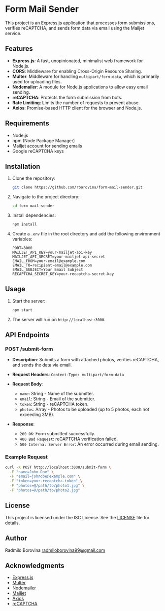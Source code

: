 # Form Mail Sender

This project is an Express.js application that processes form submissions, verifies reCAPTCHA, and sends form data via email using the Mailjet service.

## Features

- **Express.js**: A fast, unopinionated, minimalist web framework for Node.js.
- **CORS**: Middleware for enabling Cross-Origin Resource Sharing.
- **Multer**: Middleware for handling `multipart/form-data`, which is primarily used for uploading files.
- **Nodemailer**: A module for Node.js applications to allow easy email sending.
- **reCAPTCHA**: Protects the form submission from bots.
- **Rate Limiting**: Limits the number of requests to prevent abuse.
- **Axios**: Promise-based HTTP client for the browser and Node.js.

## Requirements

- Node.js
- npm (Node Package Manager)
- Mailjet account for sending emails
- Google reCAPTCHA keys

## Installation

1. Clone the repository:

   ```sh
   git clone https://github.com/rborovina/form-mail-sender.git
   ```

2. Navigate to the project directory:

   ```sh
   cd form-mail-sender
   ```

3. Install dependencies:

   ```sh
   npm install
   ```

4. Create a `.env` file in the root directory and add the following environment variables:

   ```env
   PORT=3000
   MAILJET_API_KEY=your-mailjet-api-key
   MAILJET_API_SECRET=your-mailjet-api-secret
   EMAIL_FROM=your-email@example.com
   EMAIL_TO=recipient-email@example.com
   EMAIL_SUBJECT=Your Email Subject
   RECAPTCHA_SECRET_KEY=your-recaptcha-secret-key
   ```

## Usage

1. Start the server:

   ```sh
   npm start
   ```

2. The server will run on `http://localhost:3000`.

## API Endpoints

### POST /submit-form

- **Description**: Submits a form with attached photos, verifies reCAPTCHA, and sends the data via email.
- **Request Headers**: `Content-Type: multipart/form-data`
- **Request Body**:
  - `name`: String - Name of the submitter.
  - `email`: String - Email of the submitter.
  - `token`: String - reCAPTCHA token.
  - `photos`: Array - Photos to be uploaded (up to 5 photos, each not exceeding 3MB).

- **Response**:
  - `200 OK`: Form submitted successfully.
  - `400 Bad Request`: reCAPTCHA verification failed.
  - `500 Internal Server Error`: An error occurred during email sending.

### Example Request

```sh
curl -X POST http://localhost:3000/submit-form \
  -F "name=John Doe" \
  -F "email=johndoe@example.com" \
  -F "token=your-recaptcha-token" \
  -F "photos=@/path/to/photo1.jpg" \
  -F "photos=@/path/to/photo2.jpg"
```

## License

This project is licensed under the ISC License. See the [LICENSE](LICENSE) file for details.

## Author

Radmilo Borovina <radmiloborovina99@gmail.com>

## Acknowledgments

- [Express.js](https://expressjs.com/)
- [Multer](https://github.com/expressjs/multer)
- [Nodemailer](https://nodemailer.com/about/)
- [Mailjet](https://www.mailjet.com/)
- [Axios](https://axios-http.com/)
- [reCAPTCHA](https://www.google.com/recaptcha/intro/)
